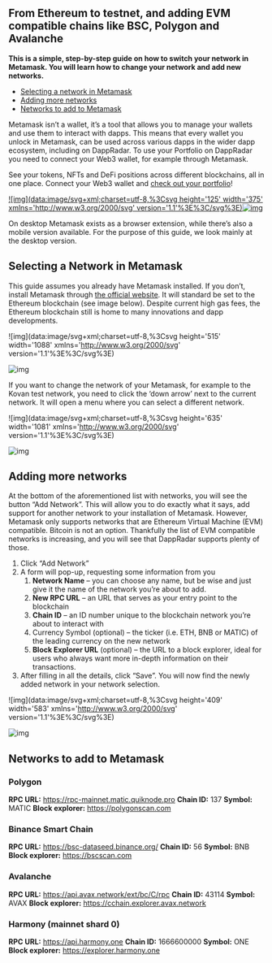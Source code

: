 ## From Ethereum to testnet, and adding EVM compatible chains like BSC, Polygon and Avalanche

**This is a simple, step-by-step guide on how to switch your network in Metamask. You will learn how to change your network and add new networks.**

- [Selecting a network in Metamask](https://dappradar.com/blog/guide-on-how-to-switch-network-in-metamask/#select)
- [Adding more networks](https://dappradar.com/blog/guide-on-how-to-switch-network-in-metamask/#add)
- [Networks to add to Metamask](https://dappradar.com/blog/guide-on-how-to-switch-network-in-metamask/#networks)

Metamask isn’t a wallet, it’s a tool that allows you to manage your wallets and use them to interact with dapps. This means that every wallet you unlock in Metamask, can be used across various dapps in the wider dapp ecosystem, including on DappRadar. To use your Portfolio on DappRadar you need to connect your Web3 wallet, for example through Metamask.

See your tokens, NFTs and DeFi positions across different blockchains, all in one place. Connect your Web3 wallet and [check out your portfolio](https://dappradar.com/hub/wallet)!

[![img](data:image/svg+xml;charset=utf-8,%3Csvg height='125' width='375' xmlns='http://www.w3.org/2000/svg' version='1.1'%3E%3C/svg%3E)![img](https://dappradar.com/blog/static/ddcc7386f57ca58ddb2f6affa68e0112/d30aa/dappradar.com-cta-portfolio.png)](https://dappradar.com/hub/wallet)

On desktop Metamask exists as a browser extension, while there’s also a mobile version available. For the purpose of this guide, we look mainly at the desktop version.

## Selecting a Network in Metamask

This guide assumes you already have Metamask installed. If you don’t, install Metamask through [the official website](https://metamask.io/). It will standard be set to the Ethereum blockchain (see image below). Despite current high gas fees, the Ethereum blockchain still is home to many innovations and dapp developments.

![img](data:image/svg+xml;charset=utf-8,%3Csvg height='515' width='1088' xmlns='http://www.w3.org/2000/svg' version='1.1'%3E%3C/svg%3E)

![img](https://dappradar.com/blog/static/8b9693d4e2a672e7c13a5fc8952ab013/e72c3/dappradar.com-how-to-switch-network-in-metamask-image.png)

If you want to change the network of your Metamask, for example to the Kovan test network, you need to click the ‘down arrow’ next to the current network. It will open a menu where you can select a different network.

![img](data:image/svg+xml;charset=utf-8,%3Csvg height='635' width='1081' xmlns='http://www.w3.org/2000/svg' version='1.1'%3E%3C/svg%3E)

![img](https://dappradar.com/blog/static/2dcbd76922971d734371eddaa1969a28/1c51b/dappradar.com-how-to-switch-network-in-metamask-image-1.png)

## Adding more networks

At the bottom of the aforementioned list with networks, you will see the button “Add Network”. This will allow you to do exactly what it says, add support for another network to your installation of Metamask. However, Metamask only supports networks that are Ethereum Virtual Machine (EVM) compatible. Bitcoin is not an option. Thankfully the list of EVM compatible networks is increasing, and you will see that DappRadar supports plenty of those.

1. Click “Add Network”
2. A form will pop-up, requesting some information from you
   1. **Network Name** – you can choose any name, but be wise and just give it the name of the network you’re about to add.
   2. **New RPC URL** – an URL that serves as your entry point to the blockchain
   3. **Chain ID** – an ID number unique to the blockchain network you’re about to interact with
   4. Currency Symbol (optional) – the ticker (i.e. ETH, BNB or MATIC) of the leading currency on the new network
   5. **Block Explorer URL** (optional) – the URL to a block explorer, ideal for users who always want more in-depth information on their transactions.
3. After filling in all the details, click “Save”. You will now find the newly added network in your network selection.

![img](data:image/svg+xml;charset=utf-8,%3Csvg height='409' width='583' xmlns='http://www.w3.org/2000/svg' version='1.1'%3E%3C/svg%3E)

![img](https://dappradar.com/blog/static/c357ad3343dd69c05c4afe2a33bba3f4/dfaf8/dappradar.com-how-to-switch-network-in-metamask-image-2.png)

## Networks to add to Metamask

### Polygon

**RPC URL:** https://rpc-mainnet.matic.quiknode.pro
**Chain ID:** 137
**Symbol:** MATIC
**Block explorer:** https://polygonscan.com

### Binance Smart Chain

**RPC URL:** https://bsc-dataseed.binance.org/
**Chain ID:** 56
**Symbol:** BNB
**Block explorer:** https://bscscan.com

### Avalanche

**RPC URL:** https://api.avax.network/ext/bc/C/rpc
**Chain ID:** 43114
**Symbol:** AVAX
**Block explorer:** https://cchain.explorer.avax.network

### Harmony (mainnet shard 0)

**RPC URL:** https://api.harmony.one
**Chain ID:** 1666600000
**Symbol:** ONE
**Block explorer:** https://explorer.harmony.one